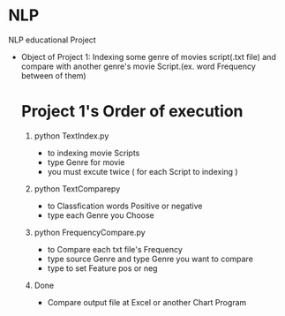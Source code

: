 # NLP
NLP educational Project

- Object of Project 1: 
Indexing some genre of movies script(.txt file) and compare with another genre's movie Script.(ex. word Frequency between of them) 


   # Project 1's Order of execution
   
   1. python TextIndex.py
        - to indexing movie Scripts
        - type Genre for movie
        - you must excute twice ( for each Script to indexing )
        
   2. python TextComparepy
        - to Classfication words Positive or negative
        - type each Genre you Choose
        
   3. python FrequencyCompare.py
        - to Compare each txt file's Frequency
        - type source Genre and type Genre you want to compare
        - type to set Feature pos or neg
   4. Done
        - Compare output file at Excel or another Chart Program
